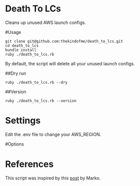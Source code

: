 # Death To LCs
Cleans up unused AWS launch configs.

#Usage
```
git clone git@github.com:thekindofme/death_to_lcs.git
cd death_to_lcs
bundle install
ruby ./death_to_lcs.rb
```

By default, the script will delete all your unused launch configs.

##Dry run
```
ruby ./death_to_lcs.rb --dry
```

##Version
```
ruby ./death_to_lcs.rb --version
```

# Settings
Edit the .env file to change your AWS_REGION.

#Options


# References
This script was inspired by this [post](http://www.markomedia.com.au/delete-launch-config-programatically-aws/) by Marko.

